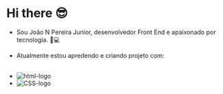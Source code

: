 # Hi there 😎
- Sou João N Pereira Junior, desenvolvedor Front End e apaixonado por tecnologia. 🤖💻
- Atualmente estou apredendo e criando projeto com:
  <br/>
  <br/>

 
 - <img src="https://img.shields.io/badge/HTML5-E34F26?style=for-the-badge&logo=html5&logoColor=white" alt="html-logo" />
 - <img src="https://img.shields.io/badge/CSS3-1572B6?style=for-the-badge&logo=css3&logoColor=white" alt="CSS-logo" />
